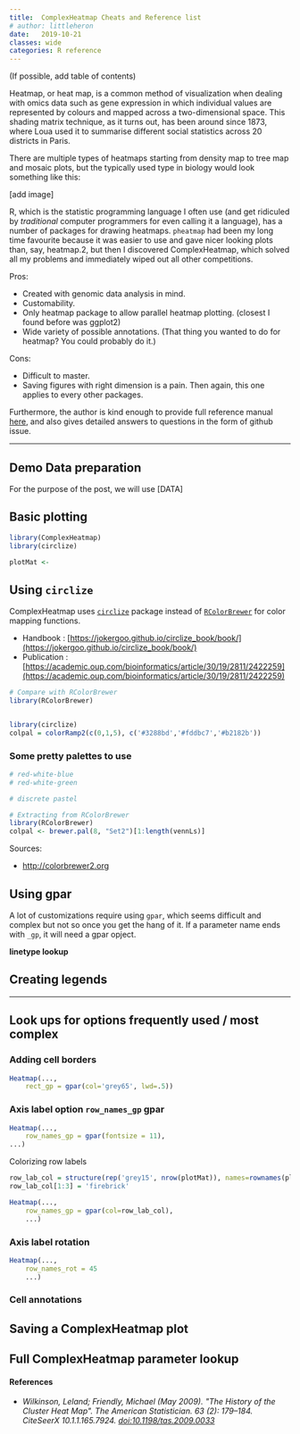 ```yaml
---
title:  ComplexHeatmap Cheats and Reference list
# author: littleheron
date:   2019-10-21
classes: wide
categories: R reference
---
```


(If possible, add table of contents)

Heatmap, or heat map, is a common method of visualization when dealing with omics data such as gene expression in which individual values are represented by colours and mapped across a two-dimensional space. This shading matrix technique, as it turns out, has been around since 1873, where Loua used it to summarise different social statistics across 20 districts in Paris.

There are multiple types of heatmaps starting from density map to tree map and mosaic plots, but the typically used type in biology would look something like this:

[add image]

R, which is the statistic programming language I often use (and get ridiculed by *traditional* computer programmers for even calling it a language), has a number of packages for drawing heatmaps. `pheatmap` had been my long time favourite because it was easier to use and gave nicer looking plots than, say, heatmap.2, but then I discovered ComplexHeatmap, which solved all my problems and immediately wiped out all other competitions.

Pros: 

* Created with genomic data analysis in mind.
* Customability.
* Only heatmap package to allow parallel heatmap plotting. (closest I found before was ggplot2)
* Wide variety of possible annotations. (That thing you wanted to do for heatmap? You could probably do it.)

Cons:

* Difficult to master.
* Saving figures with right dimension is a pain. Then again, this one applies to every other packages.

Furthermore, the author is kind enough to provide full reference manual [here](https://jokergoo.github.io/ComplexHeatmap-reference/book/index.html), and also gives detailed answers to questions in the form of github issue.

---

## Demo Data preparation

For the purpose of the post, we will use [DATA] 



## Basic plotting

```r
library(ComplexHeatmap)
library(circlize)

plotMat <- 

```

## Using `circlize`

ComplexHeatmap uses [`circlize`](https://cran.r-project.org/web/packages/circlize/circlize.pdf) package instead of [`RColorBrewer`](https://www.rdocumentation.org/packages/RColorBrewer/versions/1.1-2/topics/RColorBrewer) for color mapping functions.

* Handbook : [https://jokergoo.github.io/circlize_book/book/](https://jokergoo.github.io/circlize_book/book/)
* Publication : [https://academic.oup.com/bioinformatics/article/30/19/2811/2422259](https://academic.oup.com/bioinformatics/article/30/19/2811/2422259)


```r
# Compare with RColorBrewer
library(RColorBrewer)


library(circlize)
colpal = colorRamp2(c(0,1,5), c('#3288bd','#fddbc7','#b2182b'))

```

### Some pretty palettes to use

```r
# red-white-blue
# red-white-green

# discrete pastel

# Extracting from RColorBrewer
library(RColorBrewer)
colpal <- brewer.pal(8, "Set2")[1:length(vennLs)]

```

Sources:
* http://colorbrewer2.org

## Using gpar

A lot of customizations require using `gpar`, which seems difficult and complex but not so once you get the hang of it. If a parameter name ends with `_gp`, it will need a gpar opject.



**linetype lookup**


## Creating legends


---

## Look ups for options frequently used / most complex

### Adding cell borders

```r
Heatmap(...,
	rect_gp = gpar(col='grey65', lwd=.5))
```

### Axis label option `row_names_gp` gpar

```r
Heatmap(..., 
	row_names_gp = gpar(fontsize = 11),
...)
```

Colorizing row labels

```r
row_lab_col = structure(rep('grey15', nrow(plotMat)), names=rownames(plotMat))
row_lab_col[1:3] = 'firebrick'

Heatmap(...,
	row_names_gp = gpar(col=row_lab_col),
	...)

```

### Axis label rotation

```r
Heatmap(...,
	row_names_rot = 45
	...)
```

### Cell annotations



## Saving a ComplexHeatmap plot


## Full ComplexHeatmap parameter lookup


#### References

- *Wilkinson, Leland; Friendly, Michael (May 2009). "The History of the Cluster Heat Map". The American Statistician. 63 (2): 179–184. CiteSeerX 10.1.1.165.7924. [doi:10.1198/tas.2009.0033](https://www.tandfonline.com/doi/abs/10.1198/tas.2009.0033)*


